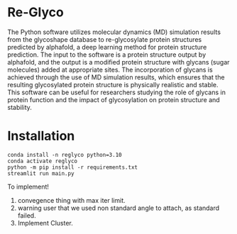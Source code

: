 # Re-Glyco

The Python software utilizes molecular dynamics (MD) simulation results from the glycoshape database to re-glycosylate protein structures predicted by alphafold, a deep learning method for protein structure prediction. The input to the software is a protein structure output by alphafold, and the output is a modified protein structure with glycans (sugar molecules) added at appropriate sites. The incorporation of glycans is achieved through the use of MD simulation results, which ensures that the resulting glycosylated protein structure is physically realistic and stable. This software can be useful for researchers studying the role of glycans in protein function and the impact of glycosylation on protein structure and stability.


# Installation
```
conda install -n reglyco python=3.10
conda activate reglyco
python -m pip install -r requirements.txt
streamlit run main.py
```


To implement!
1. convegence thing with max iter limit.
2. warning user that we used non standard angle to attach, as standard failed.
3. Implement Cluster.

